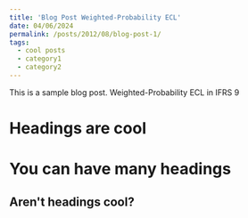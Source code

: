 ```yaml
---
title: 'Blog Post Weighted-Probability ECL'
date: 04/06/2024
permalink: /posts/2012/08/blog-post-1/
tags:
  - cool posts
  - category1
  - category2
---
```


This is a sample blog post. Weighted-Probability ECL in IFRS 9

Headings are cool
======

You can have many headings
======

Aren't headings cool?
------
